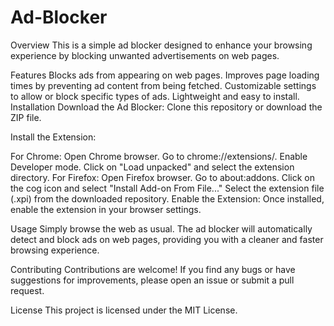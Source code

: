 # Ad-Blocker
Overview
This is a simple ad blocker designed to enhance your browsing experience by blocking unwanted advertisements on web pages.

Features
Blocks ads from appearing on web pages.
Improves page loading times by preventing ad content from being fetched.
Customizable settings to allow or block specific types of ads.
Lightweight and easy to install.
Installation
Download the Ad Blocker: Clone this repository or download the ZIP file.

Install the Extension:

For Chrome:
Open Chrome browser.
Go to chrome://extensions/.
Enable Developer mode.
Click on "Load unpacked" and select the extension directory.
For Firefox:
Open Firefox browser.
Go to about:addons.
Click on the cog icon and select "Install Add-on From File..."
Select the extension file (.xpi) from the downloaded repository.
Enable the Extension: Once installed, enable the extension in your browser settings.

Usage
Simply browse the web as usual. The ad blocker will automatically detect and block ads on web pages, providing you with a cleaner and faster browsing experience.

Contributing
Contributions are welcome! If you find any bugs or have suggestions for improvements, please open an issue or submit a pull request.

License
This project is licensed under the MIT License.
